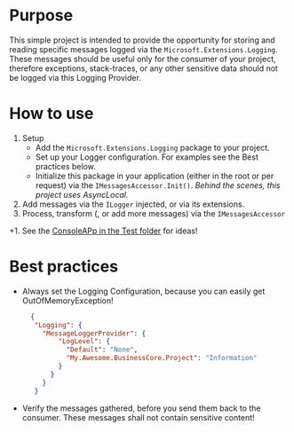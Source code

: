 ﻿# Purpose
This simple project is intended to provide the opportunity for storing and reading specific messages logged via the ```Microsoft.Extensions.Logging```.
These messages should be useful only for the consumer of your project, therefore exceptions, stack-traces, or any other sensitive data
should not be logged via this Logging Provider. 

# How to use
1. Setup
   * Add the ```Microsoft.Extensions.Logging``` package to your project.
   * Set up your Logger configuration. For examples see the Best practices below.
   * Initialize this package in your application (either in the root or per request) via the ```IMessagesAccessor.Init()```.
   _Behind the scenes, this project uses AsyncLocal._
2. Add messages via the ```ILogger``` injected, or via its extensions.
3. Process, transform (, or add more messages) via the ```IMessagesAccessor```

+1. See the [ConsoleAPp in the Test folder](../Test/AJProds.MessageLoggerProvider.Test.Console) for ideas!

# Best practices
* Always set the Logging Configuration, because you can easily get OutOfMemoryException!
   ```json
     {
      "Logging": {
        "MessageLoggerProvider": {
            "LogLevel": {
              "Default": "None",
              "My.Awesome.BusinessCore.Project": "Information"
            }
          }
        }
      }
   ```
* Verify the messages gathered, before you send them back to the consumer. These messages shall not contain sensitive content!
